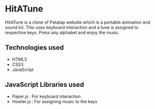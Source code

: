 # HitATune
HitATune is a clone of Patatap website which is a portable animation and sound kit. 
This uses keyboard interaction and a tune is assigned to respective keys. Press any alphabet and enjoy the music. 

## Technologies used 
- HTML5
- CSS3
- JavaScript

## JavaScript Libraries used
- Paper.js : For keyboard interaction
- Howler.js : For assigning music to the keys
